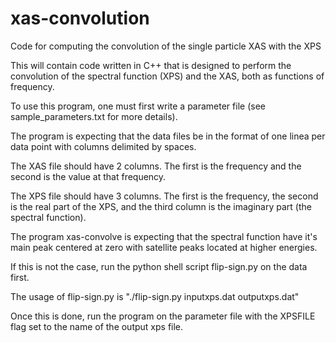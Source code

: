 # xas-convolution
Code for computing the convolution of the single particle XAS with the XPS

This will contain code written in C++ that is designed to perform the convolution of the spectral function (XPS) and the XAS, both as functions of frequency. 

To use this program, one must first write a parameter file (see sample_parameters.txt for more details). 

The program is expecting that the data files be in the format of one linea per data point with columns delimited by spaces.

The XAS file should have 2 columns. The first is the frequency and the second is the value at that frequency.

The XPS file should have 3 columns. The first is the frequency, the second is the real part of the XPS, and the third column is the imaginary part (the spectral function).

The program xas-convolve is expecting that the spectral function have it's main peak centered at zero with satellite peaks located at higher energies. 

If this is not the case, run the python shell script flip-sign.py on the data first. 

The usage of flip-sign.py is "./flip-sign.py inputxps.dat outputxps.dat"

Once this is done, run the program on the parameter file with the XPSFILE flag set to the name of the output xps file.
